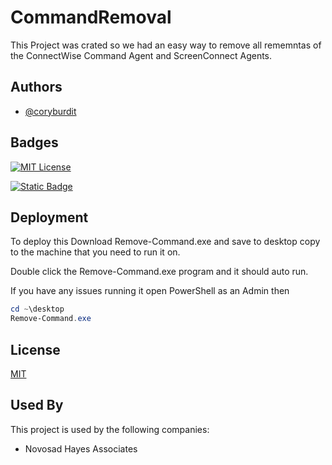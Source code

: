 
# CommandRemoval

This Project was crated so we had an easy way to remove all rememntas of the ConnectWise Command Agent and ScreenConnect Agents.



## Authors

- [@coryburdit](https://github.com/coryburdit)


## Badges

[![MIT License](https://img.shields.io/badge/License-MIT-green.svg)](https://choosealicense.com/licenses/mit/)

[![Static Badge](https://img.shields.io/badge/Download-Latest-Blue)](https://github.com/Novosad-Hayes-Associates/CommandRemoval/releases)


## Deployment

To deploy this 
Download Remove-Command.exe and save to desktop copy to the machine that you need to run it on.

Double click the Remove-Command.exe program and it should auto run. 

If you have any issues running it open PowerShell as an Admin then 

```Powershell  
cd ~\desktop 
Remove-Command.exe
```

## License

[MIT](https://choosealicense.com/licenses/mit/)


## Used By

This project is used by the following companies:

- Novosad Hayes Associates

